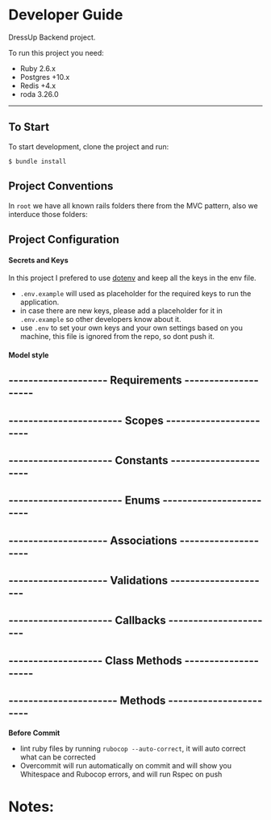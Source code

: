 # Developer Guide

DressUp Backend project.

To run this project you need:

- Ruby 2.6.x
- Postgres +10.x
- Redis +4.x
- roda 3.26.0
---

## To Start
To start development, clone the project and run:

```
$ bundle install
```

## Project Conventions

In `root` we have all known rails folders there from the MVC pattern, also we interduce those folders:


## Project Configuration

#### Secrets and Keys

In this project I prefered to use [dotenv](https://github.com/bkeepers/dotenv) and keep all the keys in the env file.

- `.env.example` will used as placeholder for the required keys to run the application.
- in case there are new keys, please add a placeholder for it in `.env.example` so other developers know about it.
- use `.env` to set your own keys and your own settings based on you machine, this file is ignored from the repo, so dont push it.

#### Model style
## -------------------- Requirements -------------------- ##
## ----------------------- Scopes ----------------------- ##
## --------------------- Constants ---------------------- ##
## ----------------------- Enums ------------------------ ##
## -------------------- Associations -------------------- ##
## -------------------- Validations --------------------- ##
## --------------------- Callbacks ---------------------- ##
## ------------------- Class Methods -------------------- ##
## ---------------------- Methods ----------------------- ##

**Before Commit**

- lint ruby files by running `rubocop --auto-correct`, it will auto correct what can be corrected
- Overcommit will run automatically on commit and will show you Whitespace and Rubocop errors, and will run Rspec on push

# Notes:
